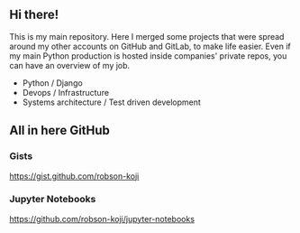 ## Hi there!

This is my main repository. Here I merged some projects that were spread around my other accounts on GitHub and GitLab, to make life easier. Even if my main Python production is hosted inside companies' private repos, you can have an overview of my job. 

  * Python / Django
  * Devops / Infrastructure 
  * Systems architecture / Test driven development 
  


## All in here GitHub
### Gists
https://gist.github.com/robson-koji

### Jupyter Notebooks
https://github.com/robson-koji/jupyter-notebooks
